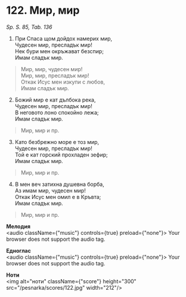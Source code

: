 # 122. Мир, мир

_Sp. S. 85, Tab. 136_

1. При Спаса щом дойдох намерих мир,  
Чудесен мир, пресладък мир!  
Нек бури мен окръжават безспир;  
Имам сладък мир.  

> Мир, мир, чудесен мир!  
> Мир, мир, пресладък мир!  
> Откак Исус мен изкупи с любов,  
> Имам сладък мир.  

2. Божий мир е кат дълбока река,  
Чудесен мир, пресладък мир!  
В неговото лоно спокойно лежа;  
Имам сладък мир.  

> Мир, мир и пр.  

3. Като безбрежно море е тоз мир,  
Чудесен мир, пресладък мир!  
Той е кат горский прохладен зефир;  
Имам сладък мир.  

> Мир, мир и пр.  

4. В мен веч затихна душевна борба,  
Аз имам мир, чудесен мир!  
Откак Исус мен омил е в Кръвта;  
Имам сладък мир.  

> Мир, мир и пр.

**Мелодия**  
<audio className={"music"} controls={true} preload={"none"}>
    <source src="/pesnarka/mp3/122.mp3" type="audio/mpeg"/>
    Your browser does not support the audio tag.
</audio>

**Едноглас**  
<audio className={"music"} controls={true} preload={"none"}>
    <source src="/pesnarka/transp/122.mp3" type="audio/mpeg"/>
    Your browser does not support the audio tag.
</audio>

**Ноти**  
<img alt="ноти" className={"score"} height="300" src="/pesnarka/scores/122.jpg" width="212"/>
